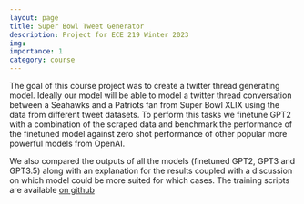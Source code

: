 ```yaml
---
layout: page
title: Super Bowl Tweet Generator
description: Project for ECE 219 Winter 2023
img: 
importance: 1
category: course
---
```


The goal of this course project was to create a twitter thread generating model. Ideally our model will be able to model a twitter thread conversation between a Seahawks and a Patriots fan from Super Bowl XLIX using the data from different tweet datasets. To perform this tasks we finetune GPT2 with a combination of the scraped data and benchmark the performance of the finetuned model against zero shot performance of other popular more powerful models from OpenAI.

We also compared the outputs of all the models (finetuned GPT2, GPT3 and GPT3.5) along with an explanation for the results coupled with a discussion on which model could be more suited for which cases.
The training scripts are available <a href="https://github.com/balaji1312/large-scale-data-mining"> on github </a>
